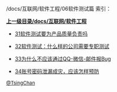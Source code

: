 /docs/互联网/软件工程/06软件测试篇 索引：


**[上一级目录/docs/互联网/软件工程](/docs/互联网/软件工程/index.md)**

- [31软件测试要为产品质量负责吗](/docs/互联网/软件工程/06软件测试篇/31软件测试要为产品质量负责吗.md)

- [32软件测试：什么样的公司需要专职测试](/docs/互联网/软件工程/06软件测试篇/32软件测试：什么样的公司需要专职测试.md)

- [33为什么不应该通过QQ-微信-邮件报Bug](/docs/互联网/软件工程/06软件测试篇/33为什么不应该通过QQ-微信-邮件报Bug.md)

- [34账号密码泄漏成灾，应该怎样预防](/docs/互联网/软件工程/06软件测试篇/34账号密码泄漏成灾，应该怎样预防.md)


<font size=2 color='grey'> [@TsingChan](https://github.com/tsingchan) </font>